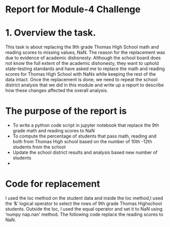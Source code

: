# Report for Module-4 Challenge

# 1.	Overview the task.
This task is about replacing the 9th grade Thomas High School math and reading scores to missing values, NaN. The reason for the replacement was due to evidence of academic dishonesty. Although the school board does not know the full extent of the academic dishonesty, they want to uphold state-testing standards and have asked me to replace the math and reading scores for Thomas High School with NaNs while keeping the rest of the data intact. Once the replacement is done, we need to repeat the school district analysis that we did in this module and write up a report to describe how these changes affected the overall analysis.

# The purpose of the report is
- To write a python code script in jupyter notebook that replace the 9th grade math and reading scores to NaN
- To compute the percentage of students that pass math, reading and both from Thomas High school based on the number of 10th -12th students from the school
- Update the school district results and analysis based new number of students
- 
# Code for replacement
I used the loc method on the student data and inside the loc method,I used the ‘&’ logical operator to select the rows of 9th grade Thomas Highschool students. Outside the loc, I used the equal operator and set it to NaN using ‘numpy  nap.nan’ method. The following code replace the reading scores to NaN.

